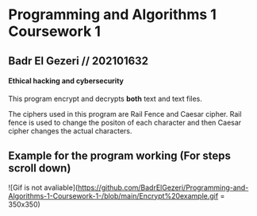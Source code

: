 # Programming and Algorithms 1 Coursework 1
## Badr El Gezeri // 202101632
#### Ethical hacking and cybersecurity

This program encrypt and decrypts **both** text and text files.

The ciphers used in this program are Rail Fence and Caesar cipher.
Rail fence is used to change the positon of each character and then Caesar cipher changes the actual characters.


## Example for the program working (For steps scroll down)
![Gif is not avaliable](https://github.com/BadrElGezeri/Programming-and-Algorithms-1-Coursework-1-/blob/main/Encrypt%20example.gif = 350x350)
